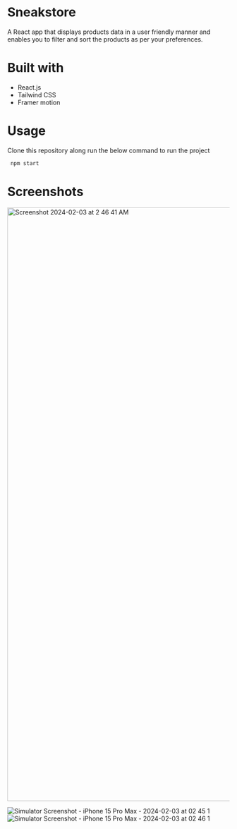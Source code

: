 # Sneakstore

A React app that displays products data in a user friendly manner and enables you to filter and sort the products as per your preferences.

# Built with
- React.js 
- Tailwind CSS
- Framer motion


# Usage

Clone this repository along run the below command to run the project
```bash
 npm start
```


# Screenshots

<img width="1346" alt="Screenshot 2024-02-03 at 2 46 41 AM" src="https://github.com/sahil-gpm/sneakstore/assets/142314251/2d35908f-2739-42f6-8535-5ed9d8184ab0">

![Simulator Screenshot - iPhone 15 Pro Max - 2024-02-03 at 02 45 1](https://github.com/sahil-gpm/sneakstore/assets/142314251/86348a3f-35b5-4499-888f-a0b12c3c134a)
![Simulator Screenshot - iPhone 15 Pro Max - 2024-02-03 at 02 46 1](https://github.com/sahil-gpm/sneakstore/assets/142314251/2febfd6d-8373-4598-93c0-09082f6b87c5)

